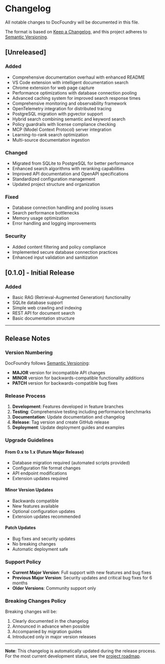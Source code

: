 # Changelog

All notable changes to DocFoundry will be documented in this file.

The format is based on [Keep a Changelog](https://keepachangelog.com/en/1.0.0/),
and this project adheres to [Semantic Versioning](https://semver.org/spec/v2.0.0.html).

## [Unreleased]

### Added
- Comprehensive documentation overhaul with enhanced README
- VS Code extension with intelligent documentation search
- Chrome extension for web page capture
- Performance optimizations with database connection pooling
- Advanced caching system for improved search response times
- Comprehensive monitoring and observability framework
- OpenTelemetry integration for distributed tracing
- PostgreSQL migration with pgvector support
- Hybrid search combining semantic and keyword search
- Policy guardrails with license compliance checking
- MCP (Model Context Protocol) server integration
- Learning-to-rank search optimization
- Multi-source documentation ingestion

### Changed
- Migrated from SQLite to PostgreSQL for better performance
- Enhanced search algorithms with reranking capabilities
- Improved API documentation and OpenAPI specifications
- Standardized configuration management
- Updated project structure and organization

### Fixed
- Database connection handling and pooling issues
- Search performance bottlenecks
- Memory usage optimization
- Error handling and logging improvements

### Security
- Added content filtering and policy compliance
- Implemented secure database connection practices
- Enhanced input validation and sanitization

## [0.1.0] - Initial Release

### Added
- Basic RAG (Retrieval-Augmented Generation) functionality
- SQLite database support
- Simple web crawling and indexing
- REST API for document search
- Basic documentation structure

---

## Release Notes

### Version Numbering

DocFoundry follows [Semantic Versioning](https://semver.org/):
- **MAJOR** version for incompatible API changes
- **MINOR** version for backwards-compatible functionality additions
- **PATCH** version for backwards-compatible bug fixes

### Release Process

1. **Development**: Features developed in feature branches
2. **Testing**: Comprehensive testing including performance benchmarks
3. **Documentation**: Update documentation and changelog
4. **Release**: Tag version and create GitHub release
5. **Deployment**: Update deployment guides and examples

### Upgrade Guidelines

#### From 0.x to 1.x (Future Major Release)
- Database migration required (automated scripts provided)
- Configuration file format changes
- API endpoint modifications
- Extension updates required

#### Minor Version Updates
- Backwards compatible
- New features available
- Optional configuration updates
- Extension updates recommended

#### Patch Updates
- Bug fixes and security updates
- No breaking changes
- Automatic deployment safe

### Support Policy

- **Current Major Version**: Full support with new features and bug fixes
- **Previous Major Version**: Security updates and critical bug fixes for 6 months
- **Older Versions**: Community support only

### Breaking Changes Policy

Breaking changes will be:
1. Clearly documented in the changelog
2. Announced in advance when possible
3. Accompanied by migration guides
4. Introduced only in major version releases

---

**Note**: This changelog is automatically updated during the release process. For the most current development status, see the [project roadmap](doc_foundry_roadmap_issues_labels_api_spec.md).